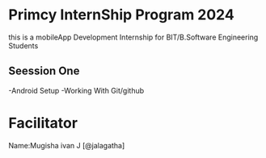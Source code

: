 # Primcy InternShip Program 2024
this is a mobileApp Development Internship for BIT/B.Software Engineering Students
## Seession One
-Android Setup
-Working With Git/github
# Facilitator
Name:Mugisha ivan J
[@jalagatha]
